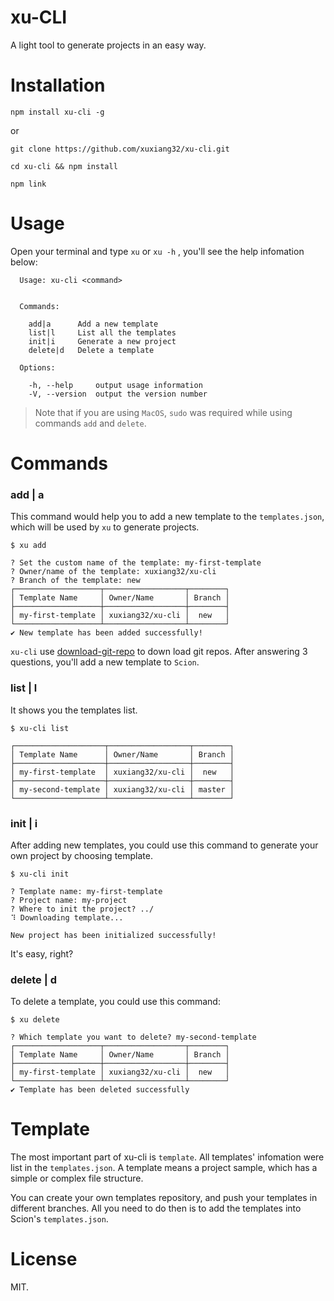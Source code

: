 # xu-CLI
A light tool to generate projects in an easy way.

# Installation
```
npm install xu-cli -g
```
or
```
git clone https://github.com/xuxiang32/xu-cli.git

cd xu-cli && npm install

npm link
```

# Usage
Open your terminal and type `xu` or `xu -h` , you'll see the help infomation below:
```
  Usage: xu-cli <command>


  Commands:

    add|a      Add a new template
    list|l     List all the templates
    init|i     Generate a new project
    delete|d   Delete a template

  Options:

    -h, --help     output usage information
    -V, --version  output the version number
```

> Note that if you are using `MacOS`, `sudo` was required while using commands `add` and `delete`.

# Commands
### add | a
This command would help you to add a new template to the `templates.json`, which will be used by `xu` to generate projects.
```
$ xu add

? Set the custom name of the template: my-first-template
? Owner/name of the template: xuxiang32/xu-cli
? Branch of the template: new
┌───────────────────┬──────────────────┬────────┐
│ Template Name     │ Owner/Name       │ Branch │
├───────────────────┼──────────────────┼────────┤
│ my-first-template │ xuxiang32/xu-cli │  new   │
└───────────────────┴──────────────────┴────────┘
✔ New template has been added successfully!
```
`xu-cli` use [download-git-repo](https://github.com/flipxfx/download-git-repo) to down load git repos. After answering 3 questions, you'll add a new template to `Scion`.

### list | l
It shows you the templates list.
```
$ xu-cli list

┌────────────────────┬──────────────────┬────────┐
│ Template Name      │ Owner/Name       │ Branch │
├────────────────────┼──────────────────┼────────┤
│ my-first-template  │ xuxiang32/xu-cli │  new   │
├────────────────────┼──────────────────┼────────┤
│ my-second-template │ xuxiang32/xu-cli │ master │
└────────────────────┴──────────────────┴────────┘
```

### init | i
After adding new templates, you could use this command to generate your own project by choosing template.
```
$ xu-cli init

? Template name: my-first-template
? Project name: my-project
? Where to init the project? ../
⠹ Downloading template...

New project has been initialized successfully!
```

It's easy, right?

### delete | d
To delete a template, you could use this command:
```
$ xu delete

? Which template you want to delete? my-second-template
┌───────────────────┬──────────────────┬────────┐
│ Template Name     │ Owner/Name       │ Branch │
├───────────────────┼──────────────────┼────────┤
│ my-first-template │ xuxiang32/xu-cli │  new   │
└───────────────────┴──────────────────┴────────┘
✔ Template has been deleted successfully
```

# Template
The most important part of xu-cli is `template`. All templates' infomation were list in the `templates.json`.
A template means a project sample, which has a simple or complex file structure.

You can create your own templates repository, and push your templates in different branches. All you need to do then is to add the templates into Scion's `templates.json`.

# License
MIT.